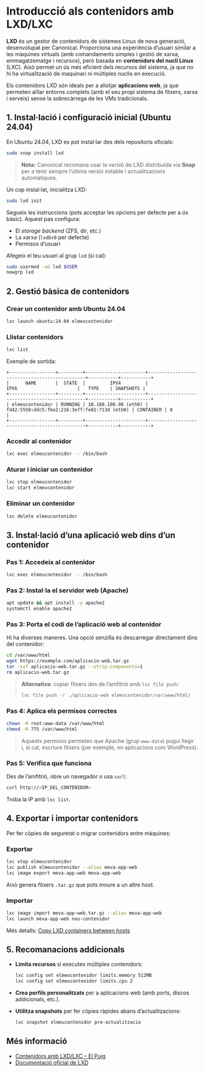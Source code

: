 # Introducció als contenidors amb LXD/LXC

**LXD** és un gestor de contenidors de sistemes Linux de nova generació, desenvolupat per Canonical. Proporciona una experiència d’usuari similar a les màquines virtuals (amb comandaments simples i gestió de xarxa, emmagatzematge i recursos), però basada en **contenidors del nucli Linux** (LXC). Això permet un ús més eficient dels recursos del sistema, ja que no hi ha virtualització de maquinari ni múltiples nuclis en execució.

Els contenidors LXD són ideals per a allotjar **aplicacions web**, ja que permeten aïllar entorns complets (amb el seu propi sistema de fitxers, xarxa i serveis) sense la sobrecàrrega de les VMs tradicionals.

## 1. Instal·lació i configuració inicial (Ubuntu 24.04)

En Ubuntu 24.04, LXD es pot instal·lar des dels repositoris oficials:

```bash
sudo snap install lxd
```

> **Nota:** Canonical recomana usar la versió de LXD distribuïda via **Snap** per a tenir sempre l’última versió estable i actualitzacions automàtiques.

Un cop instal·lat, inicialitza LXD:

```bash
sudo lxd init
```

Segueix les instruccions (pots acceptar les opcions per defecte per a ús bàsic). Aquest pas configura:

- El *storage backend* (ZFS, dir, etc.)
- La xarxa (`lxdbr0` per defecte)
- Permisos d’usuari

Afegeix el teu usuari al grup `lxd` (si cal):

```bash
sudo usermod -aG lxd $USER
newgrp lxd
```

## 2. Gestió bàsica de contenidors

### Crear un contenidor amb Ubuntu 24.04

```bash
lxc launch ubuntu:24.04 elmeucontenidor
```

### Llistar contenidors

```bash
lxc list
```

Exemple de sortida:

```
+-----------------+---------+----------------------+-----------------------------------------------+-----------+-----------+
|      NAME       |  STATE  |         IPV4         |                     IPV6                      |   TYPE    | SNAPSHOTS |
+-----------------+---------+----------------------+-----------------------------------------------+-----------+-----------+
| elmeucontenidor | RUNNING | 10.160.100.98 (eth0) | fd42:5550:ddc5:fbe2:216:3eff:fe81:713d (eth0) | CONTAINER | 0         |
+-----------------+---------+----------------------+-----------------------------------------------+-----------+-----------+
```

### Accedir al contenidor

```bash
lxc exec elmeucontenidor -- /bin/bash
```

### Aturar i iniciar un contenidor

```bash
lxc stop elmeucontenidor
lxc start elmeucontenidor
```

### Eliminar un contenidor

```bash
lxc delete elmeucontenidor
```

## 3. Instal·lació d’una aplicació web dins d’un contenidor

### Pas 1: Accedeix al contenidor

```bash
lxc exec elmeucontenidor -- /bin/bash
```

### Pas 2: Instal·la el servidor web (Apache)

```bash
apt update && apt install -y apache2
systemctl enable apache2
```

### Pas 3: Porta el codi de l’aplicació web al contenidor

Hi ha diverses maneres. Una opció senzilla és descarregar directament dins del contenidor:

```bash
cd /var/www/html
wget https://exemple.com/aplicacio-web.tar.gz
tar -xzf aplicacio-web.tar.gz --strip-components=1
rm aplicacio-web.tar.gz
```

> **Alternativa**: copiar fitxers des de l’amfitrió amb `lxc file push`:
>
> ```bash
> lxc file push -r ./aplicacio-web elmeucontenidor/var/www/html/
> ```

### Pas 4: Aplica els permisos correctes

```bash
chown -R root:www-data /var/www/html
chmod -R 775 /var/www/html
```

> Aquests permisos permeten que Apache (grup `www-data`) pugui llegir i, si cal, escriure fitxers (per exemple, en aplicacions com WordPress).

### Pas 5: Verifica que funciona

Des de l’amfitrió, obre un navegador o usa `curl`:

```bash
curl http://<IP_DEL_CONTENIDOR>
```

Troba la IP amb `lxc list`.

## 4. Exportar i importar contenidors

Per fer còpies de seguretat o migrar contenidors entre màquines:

### Exportar

```bash
lxc stop elmeucontenidor
lxc publish elmeucontenidor --alias meva-app-web
lxc image export meva-app-web meva-app-web
```

Això genera fitxers `.tar.gz` que pots moure a un altre host.

### Importar

```bash
lxc image import meva-app-web.tar.gz --alias meva-app-web
lxc launch meva-app-web nou-contenidor
```

Més detalls: [Copy LXD containers between hosts](https://serverfault.com/questions/759170/copy-lxd-containers-between-hosts)

## 5. Recomanacions addicionals

- **Limita recursos** si executes múltiples contenidors:
  ```bash
  lxc config set elmeucontenidor limits.memory 512MB
  lxc config set elmeucontenidor limits.cpu 2
  ```

- **Crea perfils personalitzats** per a aplicacions web (amb ports, discos addicionals, etc.).

- **Utilitza snapshots** per fer còpies ràpides abans d’actualitzacions:
  ```bash
  lxc snapshot elmeucontenidor pre-actualitzacio
  ```

## Més informació

- [Contenidors amb LXD/LXC – El Puig](https://elpuig.xeill.net/Members/vcarceler/articulos/contenedores-con-lxd-lxc/index_html)
- [Documentació oficial de LXD](https://documentation.ubuntu.com/lxd/)
